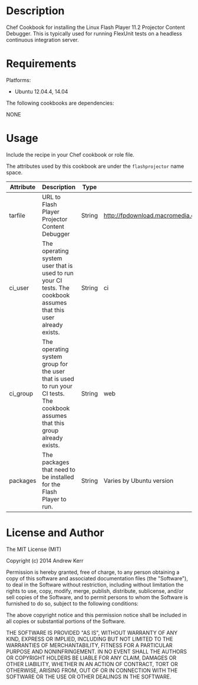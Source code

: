 Description
===========

Chef Cookbook for installing the Linux Flash Player 11.2 Projector Content Debugger.  This is typically used
for running FlexUnit tests on a headless continuous integration server.

Requirements
============

Platforms:

* Ubuntu 12.04.4, 14.04

The following cookbooks are dependencies:

NONE

Usage
=====

Include the recipe in your Chef cookbook or role file.

The attributes used by this cookbook are under the `flashprojector` name space.

Attribute        | Description |Type | Default
-----------------|-------------|-----|--------
tarfile          | URL to Flash Player Projector Content Debugger | String | http://fpdownload.macromedia.com/pub/flashplayer/updaters/11/flashplayer_11_sa_debug.i386.tar.gz
ci_user          | The operating system user that is used to run your CI tests.  The cookbook assumes that this user already exists. | String | ci
ci_group         | The operating system group for the user that is used to run your CI tests.  The cookbook assumes that this group already exists. | String | web
packages         | The packages that need to be installed for the Flash Player to run. | String | Varies by Ubuntu version

License and Author
==================

The MIT License (MIT)

Copyright (c) 2014 Andrew Kerr

Permission is hereby granted, free of charge, to any person obtaining a copy
of this software and associated documentation files (the "Software"), to deal
in the Software without restriction, including without limitation the rights
to use, copy, modify, merge, publish, distribute, sublicense, and/or sell
copies of the Software, and to permit persons to whom the Software is
furnished to do so, subject to the following conditions:

The above copyright notice and this permission notice shall be included in all
copies or substantial portions of the Software.

THE SOFTWARE IS PROVIDED "AS IS", WITHOUT WARRANTY OF ANY KIND, EXPRESS OR
IMPLIED, INCLUDING BUT NOT LIMITED TO THE WARRANTIES OF MERCHANTABILITY,
FITNESS FOR A PARTICULAR PURPOSE AND NONINFRINGEMENT. IN NO EVENT SHALL THE
AUTHORS OR COPYRIGHT HOLDERS BE LIABLE FOR ANY CLAIM, DAMAGES OR OTHER
LIABILITY, WHETHER IN AN ACTION OF CONTRACT, TORT OR OTHERWISE, ARISING FROM,
OUT OF OR IN CONNECTION WITH THE SOFTWARE OR THE USE OR OTHER DEALINGS IN THE
SOFTWARE.
